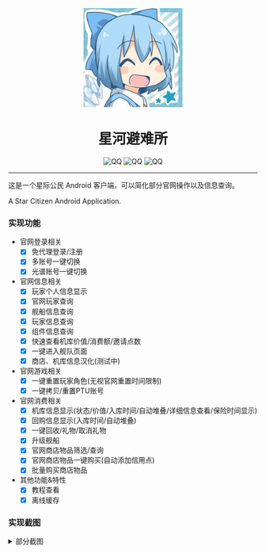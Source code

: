 <div align=center>
  <img width=200 src="doc/image/cirno_avatar.jpeg"  alt="小九头像"/>
  <h1 align="center">星河避难所</h1> 
</div>
<div align=center>
  <img src="https://img.shields.io/badge/chat-QQ-blue" alt="QQ" >
<img src="https://img.shields.io/badge/Android-8.0+-yellow" alt="QQ" >
<img src="https://img.shields.io/badge/StarCitizen-3.16-green" alt="QQ" >
</div>

---

这是一个星际公民 Android 客户端，可以简化部分官网操作以及信息查询。

A Star Citizen Android Application.

### 实现功能

+ 官网登录相关
  + [x] 免代理登录/注册
  + [x] 多账号一键切换
  + [x] 光谱账号一键切换
+ 官网信息相关
  + [x] 玩家个人信息显示
  + [x] 官网玩家查询
  + [x] 舰船信息查询
  + [x] 玩家信息查询
  + [x] 组件信息查询
  + [x] 快速查看机库价值/消费额/邀请点数
  + [x] 一键进入舰队页面
  + [x] 商店、机库信息汉化(测试中)
+ 官网游戏相关
  + [x] 一键重置玩家角色(无视官网重置时间限制)
  + [x] 一键拷贝/重置PTU账号
+ 官网消费相关
  + [x] 机库信息显示(状态/价值/入库时间/自动堆叠/详细信息查看/保险时间显示)
  + [x] 回购信息显示(入库时间/自动堆叠)
  + [x] 一键回收/礼物/取消礼物
  + [x] 升级舰船
  + [x] 官网商店物品筛选/查询
  + [x] 官网商店物品一键购买(自动添加信用点)
  + [x] 批量购买商店物品
+ 其他功能&特性
  + [x] 教程查看
  + [x] 离线缓存

### 实现截图

<details>
<summary>部分截图</summary>

![](doc/image/main_page.jpg)
![](doc/image/reset_character.jpg)
![](doc/image/spectrum_view.jpg)
![](doc/image/personal_drawer_box.jpg)
![](doc/image/hanger_view.jpg)
![](doc/image/hanger_detail.jpg)
![](doc/image/buyback_view.jpg)
![](doc/image/reclaim_page.jpg)
![](doc/image/send_gift.jpg)
![](doc/image/shop_view.jpg)
![](doc/image/shop_detail.jpg)


</details>
